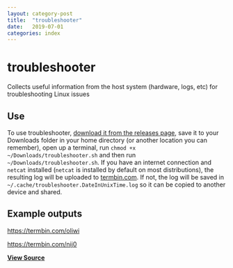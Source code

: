 ```yaml
---
layout: category-post
title:  "troubleshooter"
date:   2019-07-01
categories: index
---
```


# troubleshooter
Collects useful information from the host system (hardware, logs, etc) for troubleshooting Linux issues

## Use

To use troubleshooter, [download it from the releases page](https://github.com/simoniz0r/troubleshooter/releases/latest), save it to your Downloads folder in your home directory (or another location you can remember), open up a terminal, run `chmod +x ~/Downloads/troubleshooter.sh` and then run `~/Downloads/troubleshooter.sh`.  If you have an internet connection and `netcat` installed (`netcat` is installed by default on most distributions), the resulting log will be uploaded to [termbin.com](https://termbin.com).  If not, the log will be saved in `~/.cache/troubleshooter.DateInUnixTime.log` so it can be copied to another device and shared.

## Example outputs
https://termbin.com/oliwi

https://termbin.com/nij0

**[View Source](https://github.com/simoniz0r/troubleshooter)**
